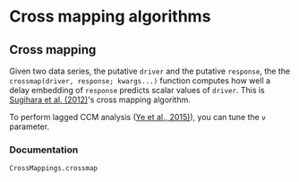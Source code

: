 # Cross mapping algorithms

## Cross mapping

Given two data series,
the putative `driver` and the putative `response`, the the `crossmap(driver, response; kwargs...)` function computes how well a delay
embedding of `response` predicts scalar values of `driver`. This is [Sugihara et al. (2012)](http://science.sciencemag.org/content/early/2012/09/19/science.1227079)'s cross mapping algorithm.


To perform lagged CCM analysis ([Ye et al., 2015)](https://www.nature.com/articles/srep14750)), you can tune the `ν` parameter.

### Documentation

```@docs
CrossMappings.crossmap
```
